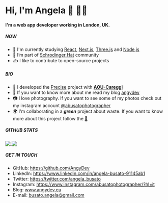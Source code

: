 # Hi, I'm Angela :wave: :woman_technologist:

#### I'm a web app developer working in London, UK.

##### NOW 

- 🌱 I'm currently studying [React](https://reactjs.org/), [Next.js](https://nextjs.org/), [Three.js](https://threejs.org/) and [Node.js](https://nodejs.org/en)
- 👯 I’m part of [Schrodinger Hat](https://www.schrodinger-hat.it/) community
- :writing_hand: I like to contribute to open-source projects

##### BIO

- 🔭 I developed the [Precise](https://github.com/AngyDev/custom-3D) project with [**AOU-Careggi**](https://www.aou-careggi.toscana.it/internet/index.php?lang=it)
- 📓 If you want to know more about me read my blog [angydev](www.angydev.eu)
- :camera: I love photography. If you want to see some of my photos check out my instagram account [@abusatophotographer](https://www.instagram.com/abusatophotographer/)
- :earth_africa: I'm collaborating in a ***green*** project about waste. If you want to know more about this project follow the [:banana:](https://www.instagram.com/flashtrash__/)

##### GITHUB STATS
<a href="https://github.com/anuraghazra/github-readme-stats">
  <img align="center" src="https://github-readme-stats.vercel.app/api?username=AngyDev&show_icons=true&hide_rank=true&include_all_commits=true&hide_border=true&hide_title=true" />
</a>

<a href="https://github.com/anuraghazra/github-readme-stats">
  <img align="center" src="https://github-readme-stats.vercel.app/api/top-langs/?username=AngyDev&hide_progress=true&&include_all_commits=true&hide_border=true" />
</a>


##### GET IN TOUCH

- GitHub: https://github.com/AngyDev
- LinkedIn: https://www.linkedin.com/in/angela-busato-91145ab1
- Twitter: https://twitter.com/angela_busato
- Instagram: https://www.instagram.com/abusatophotographer/?hl=it
- Blog: www.angydev.eu
- E-mail: busato.angela@gmail.com

